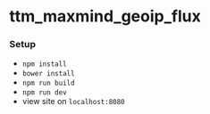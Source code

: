 # ttm_maxmind_geoip_flux

### Setup
- `npm install`
- `bower install`
- `npm run build`
- `npm run dev`
- view site on `localhost:8080`
